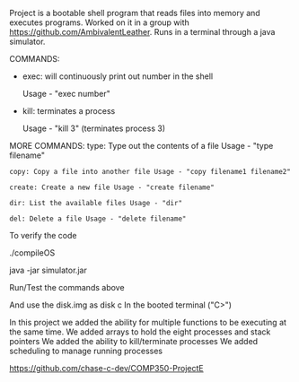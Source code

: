 Project is a bootable shell program that reads files into memory and executes programs.
Worked on it in a group with https://github.com/AmbivalentLeather.
Runs in a terminal through a java simulator.

COMMANDS:

- exec: will continuously print out number in the shell

	Usage - "exec number"
- kill: terminates a process

	Usage - "kill 3" (terminates process 3)

MORE COMMANDS:
	type: Type out the contents of a file Usage - "type filename"
	
 	copy: Copy a file into another file Usage - "copy filename1 filename2"
	
 	create: Create a new file Usage - "create filename"
	
 	dir: List the available files Usage - "dir"
	
 	del: Delete a file Usage - "delete filename"


To verify the code
  
  ./compileOS
  
  java -jar simulator.jar
  
  Run/Test the commands above


And use the disk.img as disk c
In the booted terminal ("C>")

In this project we added the ability for multiple functions to be executing at the same time. 
We added arrays to hold the eight processes and stack pointers
We added the ability to kill/terminate processes
We added scheduling to manage running processes

https://github.com/chase-c-dev/COMP350-ProjectE


